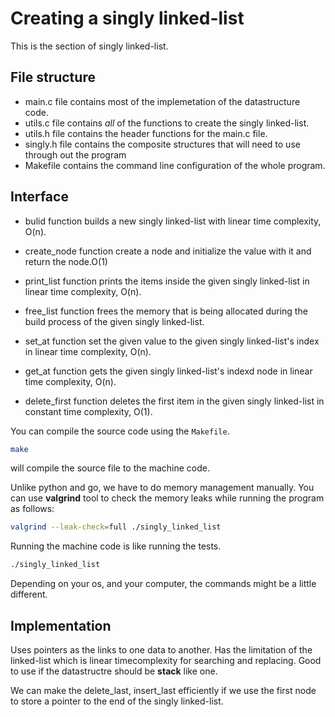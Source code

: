 # Creating a singly linked-list
This is the section of singly linked-list.

## File structure
- main.c file contains most of the implemetation of the datastructure code.
- utils.c file contains *all* of the functions to create the singly linked-list.
- utils.h file contains the header functions for the main.c file.
- singly.h file contains the composite structures that will need to use through out the program
- Makefile contains the command line configuration of the whole program.

## Interface
- bulid function builds a new singly linked-list with linear time complexity, O(n).

- create_node function create a node and initialize the value with it and return the node.O(1)

- print_list function prints the items inside the given singly linked-list in linear time complexity, O(n).

- free_list function frees the memory that is being allocated during the build process of the given singly linked-list.

- set_at function set the given value to the given singly linked-list's index in linear time complexity, O(n).

- get_at function gets the given singly linked-list's indexd node in linear time complexity, O(n).

- delete_first function deletes the first item in the given singly linked-list in constant time complexity, O(1).

You can compile the source code using the `Makefile`.
```bash
make
```
will compile the source file to the machine code.

Unlike python and go, we have to do memory management manually. You can use **valgrind** tool to check the memory leaks while running the program as follows:
```bash
valgrind --leak-check=full ./singly_linked_list
```

Running the machine code is like running the tests.
```bash
./singly_linked_list
``` 
Depending on your os, and your computer, the commands might be a little different.

## Implementation
Uses pointers as the links to one data to another. Has the limitation of the linked-list which is linear timecomplexity for searching and replacing. Good to use if the datastructre should be **stack** like one.

We can make the delete_last, insert_last efficiently if we use the first node to store a pointer to the end of the singly linked-list.
